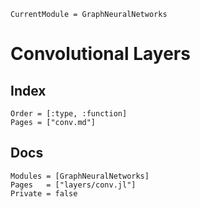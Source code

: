 ```@meta
CurrentModule = GraphNeuralNetworks
```

# Convolutional Layers

## Index 

```@index
Order = [:type, :function]
Pages = ["conv.md"]
```

## Docs

```@autodocs
Modules = [GraphNeuralNetworks]
Pages   = ["layers/conv.jl"]
Private = false
```
